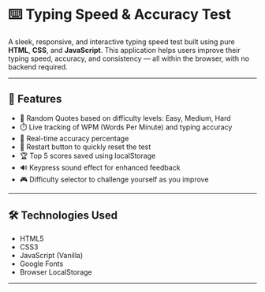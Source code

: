 # ⌨️ Typing Speed & Accuracy Test

A sleek, responsive, and interactive typing speed test built using pure **HTML**, **CSS**, and **JavaScript**. This application helps users improve their typing speed, accuracy, and consistency — all within the browser, with no backend required.

---

## 🚀 Features

- 💬 Random Quotes based on difficulty levels: Easy, Medium, Hard
- ⏱️ Live tracking of WPM (Words Per Minute) and typing accuracy
- 🎯 Real-time accuracy percentage
- 🔁 Restart button to quickly reset the test
- 🏆 Top 5 scores saved using localStorage
- 🔊 Keypress sound effect for enhanced feedback
- 🎮 Difficulty selector to challenge yourself as you improve

---

## 🛠️ Technologies Used

- HTML5
- CSS3
- JavaScript (Vanilla)
- Google Fonts
- Browser LocalStorage

---
